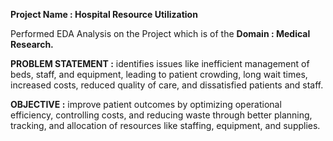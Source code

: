 **Project Name : Hospital Resource Utilization**

Performed EDA Analysis on the Project which is of the **Domain : Medical Research.**

**PROBLEM STATEMENT :** identifies issues like inefficient management of beds, staff, and equipment, leading to patient crowding, long wait times, increased costs, reduced quality of care, and dissatisfied patients and staff.

**OBJECTIVE :** improve patient outcomes by optimizing operational efficiency, controlling costs, and reducing waste through better planning, tracking, and allocation of resources like staffing, equipment, and supplies.
